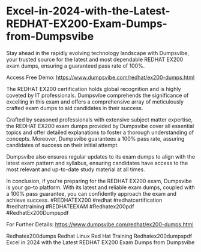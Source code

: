 # Excel-in-2024-with-the-Latest-REDHAT-EX200-Exam-Dumps-from-Dumpsvibe
Stay ahead in the rapidly evolving technology landscape with Dumpsvibe, your trusted source for the latest and most dependable REDHAT EX200 exam dumps, ensuring a guaranteed pass rate of 100%.

Access Free Demo: https://www.dumpsvibe.com/redhat/ex200-dumps.html

The REDHAT EX200 certification holds global recognition and is highly coveted by IT professionals. Dumpsvibe comprehends the significance of excelling in this exam and offers a comprehensive array of meticulously crafted exam dumps to aid candidates in their success.

Crafted by seasoned professionals with extensive subject matter expertise, the REDHAT EX200 exam dumps provided by Dumpsvibe cover all essential topics and offer detailed explanations to foster a thorough understanding of concepts. Moreover, Dumpsvibe guarantees a 100% pass rate, assuring candidates of success on their initial attempt.

Dumpsvibe also ensures regular updates to its exam dumps to align with the latest exam pattern and syllabus, ensuring candidates have access to the most relevant and up-to-date study material at all times.

In conclusion, if you're preparing for the REDHAT EX200 exam, Dumpsvibe is your go-to platform. With its latest and reliable exam dumps, coupled with a 100% pass guarantee, you can confidently approach the exam and achieve success.
#REDHATEX200 #redhat #redhatcertification #redhattraining #REDHATEEXAM #Redhatex200pdf #RedhatEx200Dumpspdf

For Further Details: https://www.dumpsvibe.com/redhat/ex200-dumps.html

Redhatex200dumps Redhat Linux Red Hat Training Redhatex200dumpspdf
Excel in 2024 with the Latest REDHAT EX200 Exam Dumps from Dumpsvibe
